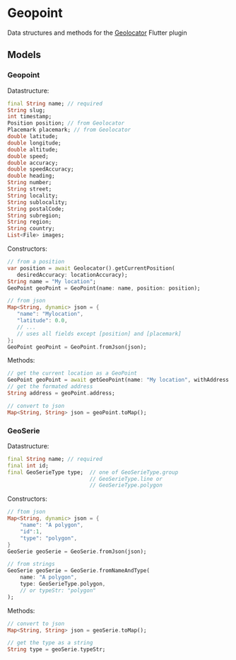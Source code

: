 # Geopoint

Data structures and methods for the [Geolocator](https://github.com/BaseflowIT/flutter-geolocator) Flutter plugin

## Models

### Geopoint

Datastructure:

   ```dart
   final String name; // required
   String slug;
   int timestamp;
   Position position; // from Geolocator
   Placemark placemark; // from Geolocator
   double latitude;
   double longitude;
   double altitude;
   double speed;
   double accuracy;
   double speedAccuracy;
   double heading;
   String number;
   String street;
   String locality;
   String sublocality;
   String postalCode;
   String subregion;
   String region;
   String country;
   List<File> images;
   ```

Constructors:

   ```dart
   // from a position
   var position = await Geolocator().getCurrentPosition(
      desiredAccuracy: locationAccuracy);
   String name = "My location";
   GeoPoint geoPoint = GeoPoint(name: name, position: position);

   // from json
   Map<String, dynamic> json = {
      "name": "Mylocation",
      "latitude": 0.0,
      // ...
      // uses all fields except [position] and [placemark]
   };
   GeoPoint geoPoint = GeoPoint.fromJson(json);
   ```

Methods:

   ```dart
   // get the current location as a GeoPoint
   GeoPoint geoPoint = await getGeoPoint(name: "My location", withAddress: true);
   // get the formated address
   String address = geoPoint.address;

   // convert to json
   Map<String, String> json = geoPoint.toMap();
   ```

### GeoSerie

Datastructure:

   ```dart
   final String name; // required
   final int id;
   final GeoSerieType type;  // one of GeoSerieType.group
                             // GeoSerieType.line or
                             // GeoSerieType.polygon
   ```

Constructors:

   ```dart
   // ftom json
   Map<String, dynamic> json = {
       "name": "A polygon",
       "id":1,
       "type": "polygon",
   }
   GeoSerie geoSerie = GeoSerie.fromJson(json);

   // from strings
   GeoSerie geoSerie = GeoSerie.fromNameAndType(
       name: "A polygon",
       type: GeoSerieType.polygon,
       // or typeStr: "polygon"
   );
   ```

Methods:

   ```dart
   // convert to json
   Map<String, String> json = geoSerie.toMap();

   // get the type as a string
   String type = geoSerie.typeStr;
   ```